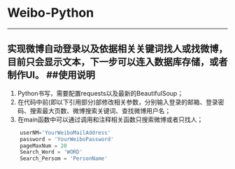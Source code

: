 # Weibo-Python
---
实现微博自动登录以及依据相关关键词找人或找微博，目前只会显示文本，下一步可以连入数据库存储，或者制作UI。
##使用说明
---
1. Python书写，需要配置requests以及最新的BeautifulSoup；
2. 在代码中前(即以下引用部分)部修改相关参数，分别输入登录的邮箱、登录密码、搜索最大页数、微博搜索关键词、查找微博用户名；
3. 在main函数中可以通过调用和注释相关函数只搜索微博或者只找人；
```python
	userNM='YourWeiboMailAddress'
	password = 'YourWeiboPassword'
	pageMaxNum = 20
	Search_Word = 'WORD'
	Search_Persom = 'PersonName'
```



  
